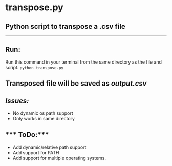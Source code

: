 # transpose.py
## Python script to transpose a .csv file
---
## Run:

Run this command in your terminal from the same directory as the file and script.
`python transpose.py`

Transposed file will be saved as ***output.csv***
---

## ***Issues:***
- No dynamic os path support
- Only works in same directory

## *** ToDo:***
- Add dynamic/relative path support
- Add support for PATH
- Add support for multiple operating systems.
